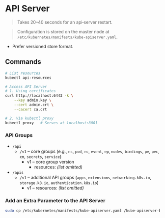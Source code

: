 # API Server

> Takes 20–40 seconds for an api‑server restart.

> Configuration is stored on the master node at `/etc/kubernetes/manifests/kube-apiserver.yaml`.
- Prefer versioned store format.

## Commands

```bash
# List resources
kubectl api-resources

# Access API Server
# 1. Using certificates
curl http://localhost:6443 -k \
    --key admin.key \
    --cert admin.crt \
    --cacert ca.crt

# 2. Via kubectl proxy
kubectl proxy   # Serves at localhost:8001
```

### API Groups

- `/api`
  - `/v1` – core groups (e.g., `ns`, `pod`, `rc`, `event`, `ep`, `nodes`, `bindings`, `pv`, `pvc`, `cm`, `secrets`, `service`)
    - v1 – core group version
      - resources: *(list omitted)*
- `/apis`
  - `/v1` – additional API groups (`apps`, `extensions`, `networking.k8s.io`, `storage.k8.io`, `authentication.k8s.io`)
    - v1 – resources: *(list omitted)*

### Add an Extra Parameter to the API Server

```bash
sudo cp /etc/kubernetes/manifests/kube-apiserver.yaml /kube-apiserver-backup
```

